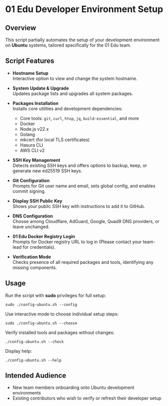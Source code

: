 # 01 Edu Developer Environment Setup

## Overview

This script partially automates the setup of your development environment on **Ubuntu** systems, tailored specifically for the 01 Edu team.

## Script Features

- **Hostname Setup**  
  Interactive option to view and change the system hostname.

- **System Update & Upgrade**  
  Updates package lists and upgrades all system packages.

- **Packages Installation**  
  Installs core utilities and development dependencies:

  - Core tools: `git`, `curl`, `htop`, `jq`, `build-essential`, and more
  - Docker
  - Node.js v22.x
  - Golang
  - mkcert (for local TLS certificates)
  - Hasura CLI
  - AWS CLI v2

- **SSH Key Management**  
  Detects existing SSH keys and offers options to backup, keep, or generate new ed25519 SSH keys.

- **Git Configuration**  
  Prompts for Git user name and email, sets global config, and enables commit signing.

- **Display SSH Public Key**  
  Shows your public SSH key with instructions to add it to GitHub.

- **DNS Configuration**  
  Choose among Cloudflare, AdGuard, Google, Quad9 DNS providers, or leave unchanged.

- **01 Edu Docker Registry Login**  
  Prompts for Docker registry URL to log in (Please contact your team-lead for credentials).

- **Verification Mode**  
  Checks presence of all required packages and tools, identifying any missing components.

## Usage

Run the script with **sudo** privileges for full setup:

```
sudo ./config-ubuntu.sh --config
```

Use interactive mode to choose individual setup steps:

```
sudo ./config-ubuntu.sh --choose
```

Verify installed tools and packages without changes:

```
./config-ubuntu.sh --check
```

Display help:

```
./config-ubuntu.sh --help
```

## Intended Audience

- New team members onboarding onto Ubuntu development environments
- Existing contributors who wish to verify or refresh their developer setup
